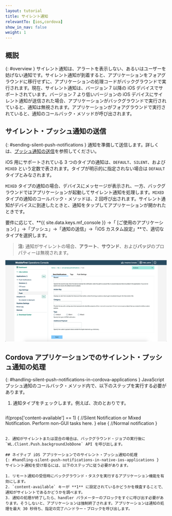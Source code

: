 ```yaml
---
layout: tutorial
title: サイレント通知
relevantTo: [ios,cordova]
show_in_nav: false
weight: 1
---
```

<!-- NLS_CHARSET=UTF-8 -->
## 概説
{: #overview }
サイレント通知は、アラートを表示しない、あるいはユーザーを妨げない通知です。サイレント通知が到着すると、アプリケーションをフォアグラウンドに移行せずに、アプリケーションの処理コードがバックグラウンドで実行されます。現在、サイレント通知は、バージョン 7 以降の iOS デバイスでサポートされています。バージョン 7 より低いバージョンの iOS デバイスにサイレント通知が送信された場合、アプリケーションがバックグラウンドで実行されていると、通知は無視されます。アプリケーションがフォアグラウンドで実行されていると、通知のコールバック・メソッドが呼び出されます。

## サイレント・プッシュ通知の送信
{: #sending-silent-push-notifications }
通知を準備して送信します。詳しくは、[プッシュ通知の送信](../../sending-notifications)を参照してください。

iOS 用にサポートされている 3 つのタイプの通知は、`DEFAULT`、`SILENT`、および `MIXED` という定数で表されます。タイプが明示的に指定されない場合は `DEFAULT` タイプとみなされます。

`MIXED` タイプの通知の場合、デバイスにメッセージが表示され、一方、バックグラウンドではアプリケーションが起動してサイレント通知を処理します。`MIXED` タイプの通知のコールバック・メソッドは、2 回呼び出されます。サイレント通知がデバイスに到達したときと、通知をタップしてアプリケーションが開かれたときです。

要件に応じて、**{{ site.data.keys.mf_console }} →「 [ご使用のアプリケーション] 」→「プッシュ」→「通知の送信」→「iOS カスタム設定」**で、適切なタイプを選択します。 

> **注:** 通知がサイレントの場合、**アラート**、**サウンド**、および**バッジ**のプロパティーは無視されます。

![{{ site.data.keys.mf_console }}](notification-type-for-silent-notifications.png)

## Cordova アプリケーションでのサイレント・プッシュ通知の処理
{: #handling-silent-push-notifications-in-cordova-applications }
JavaScript プッシュ通知のコールバック・メソッド内で、以下のステップを実行する必要があります。

1. 通知タイプをチェックします。例えば、次のとおりです。

   ```javascript
if(props['content-available'] == 1) {
//Silent Notification or Mixed Notification. Perform non-GUI tasks here.
   } else {
        //Normal notification
   }
   ```

2. 通知がサイレントまたは混合の場合は、バックグラウンド・ジョブの実行後に `WL.Client.Push.backgroundJobDone` API を呼び出します。

## ネイティブ iOS アプリケーションでのサイレント・プッシュ通知の処理
{: #handling-silent-push-notifications-in-native-ios-applications }
サイレント通知を受け取るには、以下のステップに従う必要があります。

1. リモート通知の受信時にバックグラウンド・タスクを実行するアプリケーション機能を有効にします。
2. `content-available` キーが **1** に設定されているかどうかを検査することで、通知がサイレントであるかどうかを調べます。
3. 通知の処理が終了したら、handler パラメーターのブロックをすぐに呼び出す必要があります。そうしないと、アプリケーションは強制終了されます。アプリケーションは通知の処理を最大 30 秒待ち、指定の完了ハンドラー・ブロックを呼び出します。
